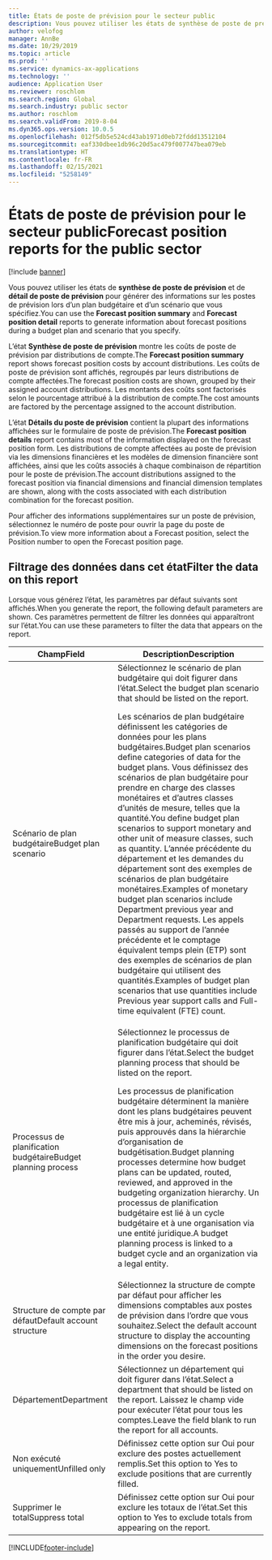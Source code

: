 ```yaml
---
title: États de poste de prévision pour le secteur public
description: Vous pouvez utiliser les états de synthèse de poste de prévision et de détail de poste de prévision pour générer des informations sur les postes de prévision lors d’un plan budgétaire et d’un scénario que vous spécifiez.
author: velofog
manager: AnnBe
ms.date: 10/29/2019
ms.topic: article
ms.prod: ''
ms.service: dynamics-ax-applications
ms.technology: ''
audience: Application User
ms.reviewer: roschlom
ms.search.region: Global
ms.search.industry: public sector
ms.author: roschlom
ms.search.validFrom: 2019-8-04
ms.dyn365.ops.version: 10.0.5
ms.openlocfilehash: 012f5db5e524cd43ab1971d0eb72fddd13512104
ms.sourcegitcommit: eaf330dbee1db96c20d5ac479f007747bea079eb
ms.translationtype: HT
ms.contentlocale: fr-FR
ms.lasthandoff: 02/15/2021
ms.locfileid: "5258149"
---
```

# <a name="forecast-position-reports-for-the-public-sector"></a><span data-ttu-id="d522d-103">États de poste de prévision pour le secteur public</span><span class="sxs-lookup"><span data-stu-id="d522d-103">Forecast position reports for the public sector</span></span>

[!include [banner](../includes/banner.md)]

<span data-ttu-id="d522d-104">Vous pouvez utiliser les états de **synthèse de poste de prévision** et de **détail de poste de prévision** pour générer des informations sur les postes de prévision lors d’un plan budgétaire et d’un scénario que vous spécifiez.</span><span class="sxs-lookup"><span data-stu-id="d522d-104">You can use the **Forecast position summary** and **Forecast position detail** reports to generate information about forecast positions during a budget plan and scenario that you specify.</span></span>  

<span data-ttu-id="d522d-105">L’état **Synthèse de poste de prévision** montre les coûts de poste de prévision par distributions de compte.</span><span class="sxs-lookup"><span data-stu-id="d522d-105">The **Forecast position summary** report shows forecast position costs by account distributions.</span></span> <span data-ttu-id="d522d-106">Les coûts de poste de prévision sont affichés, regroupés par leurs distributions de compte affectées.</span><span class="sxs-lookup"><span data-stu-id="d522d-106">The forecast position costs are shown, grouped by their assigned account distributions.</span></span> <span data-ttu-id="d522d-107">Les montants des coûts sont factorisés selon le pourcentage attribué à la distribution de compte.</span><span class="sxs-lookup"><span data-stu-id="d522d-107">The cost amounts are factored by the percentage assigned to the account distribution.</span></span> 

<span data-ttu-id="d522d-108">L’état **Détails du poste de prévision** contient la plupart des informations affichées sur le formulaire de poste de prévision.</span><span class="sxs-lookup"><span data-stu-id="d522d-108">The **Forecast position details** report contains most of the information displayed on the forecast position form.</span></span> <span data-ttu-id="d522d-109">Les distributions de compte affectées au poste de prévision via les dimensions financières et les modèles de dimension financière sont affichées, ainsi que les coûts associés à chaque combinaison de répartition pour le poste de prévision.</span><span class="sxs-lookup"><span data-stu-id="d522d-109">The account distributions assigned to the forecast position via financial dimensions and financial dimension templates are shown, along with the costs associated with each distribution combination for the forecast position.</span></span> 

<span data-ttu-id="d522d-110">Pour afficher des informations supplémentaires sur un poste de prévision, sélectionnez le numéro de poste pour ouvrir la page du poste de prévision.</span><span class="sxs-lookup"><span data-stu-id="d522d-110">To view more information about a Forecast position, select the Position number to open the Forecast position page.</span></span>

## <a name="filter-the-data-on-this-report"></a><span data-ttu-id="d522d-111">Filtrage des données dans cet état</span><span class="sxs-lookup"><span data-stu-id="d522d-111">Filter the data on this report</span></span>

<span data-ttu-id="d522d-112">Lorsque vous générez l’état, les paramètres par défaut suivants sont affichés.</span><span class="sxs-lookup"><span data-stu-id="d522d-112">When you generate the report, the following default parameters are shown.</span></span>  <span data-ttu-id="d522d-113">Ces paramètres permettent de filtrer les données qui apparaîtront sur l’état.</span><span class="sxs-lookup"><span data-stu-id="d522d-113">You can use these parameters to filter the data that appears on the report.</span></span>  

| <span data-ttu-id="d522d-114">Champ</span><span class="sxs-lookup"><span data-stu-id="d522d-114">Field</span></span> | <span data-ttu-id="d522d-115">Description</span><span class="sxs-lookup"><span data-stu-id="d522d-115">Description</span></span> |
| --------- | ------- |
| <span data-ttu-id="d522d-116">Scénario de plan budgétaire</span><span class="sxs-lookup"><span data-stu-id="d522d-116">Budget plan scenario</span></span> | <span data-ttu-id="d522d-117">Sélectionnez le scénario de plan budgétaire qui doit figurer dans l’état.</span><span class="sxs-lookup"><span data-stu-id="d522d-117">Select the budget plan scenario that should be listed on the report.</span></span> <p> <span data-ttu-id="d522d-118">Les scénarios de plan budgétaire définissent les catégories de données pour les plans budgétaires.</span><span class="sxs-lookup"><span data-stu-id="d522d-118">Budget plan scenarios define categories of data for the budget plans.</span></span> <span data-ttu-id="d522d-119">Vous définissez des scénarios de plan budgétaire pour prendre en charge des classes monétaires et d’autres classes d’unités de mesure, telles que la quantité.</span><span class="sxs-lookup"><span data-stu-id="d522d-119">You define budget plan scenarios to support monetary and other unit of measure classes, such as quantity.</span></span> <span data-ttu-id="d522d-120">L’année précédente du département et les demandes du département sont des exemples de scénarios de plan budgétaire monétaires.</span><span class="sxs-lookup"><span data-stu-id="d522d-120">Examples of monetary budget plan scenarios include Department previous year and Department requests.</span></span> <span data-ttu-id="d522d-121">Les appels passés au support de l’année précédente et le comptage équivalent temps plein (ETP) sont des exemples de scénarios de plan budgétaire qui utilisent des quantités.</span><span class="sxs-lookup"><span data-stu-id="d522d-121">Examples of budget plan scenarios that use quantities include Previous year support calls and Full-time equivalent (FTE) count.</span></span> </p>  |
| <span data-ttu-id="d522d-122">Processus de planification budgétaire</span><span class="sxs-lookup"><span data-stu-id="d522d-122">Budget planning process</span></span> | <span data-ttu-id="d522d-123">Sélectionnez le processus de planification budgétaire qui doit figurer dans l’état.</span><span class="sxs-lookup"><span data-stu-id="d522d-123">Select the budget planning process that should be listed on the report.</span></span><p> <span data-ttu-id="d522d-124">Les processus de planification budgétaire déterminent la manière dont les plans budgétaires peuvent être mis à jour, acheminés, révisés, puis approuvés dans la hiérarchie d’organisation de budgétisation.</span><span class="sxs-lookup"><span data-stu-id="d522d-124">Budget planning processes determine how budget plans can be updated, routed, reviewed, and approved in the budgeting organization hierarchy.</span></span> <span data-ttu-id="d522d-125">Un processus de planification budgétaire est lié à un cycle budgétaire et à une organisation via une entité juridique.</span><span class="sxs-lookup"><span data-stu-id="d522d-125">A budget planning process is linked to a budget cycle and an organization via a legal entity.</span></span> </p> |
| <span data-ttu-id="d522d-126">Structure de compte par défaut</span><span class="sxs-lookup"><span data-stu-id="d522d-126">Default account structure</span></span> | <span data-ttu-id="d522d-127">Sélectionnez la structure de compte par défaut pour afficher les dimensions comptables aux postes de prévision dans l’ordre que vous souhaitez.</span><span class="sxs-lookup"><span data-stu-id="d522d-127">Select the default account structure to display the accounting dimensions on the forecast positions in the order you desire.</span></span>|
| <span data-ttu-id="d522d-128">Département</span><span class="sxs-lookup"><span data-stu-id="d522d-128">Department</span></span> | <span data-ttu-id="d522d-129">Sélectionnez un département qui doit figurer dans l’état.</span><span class="sxs-lookup"><span data-stu-id="d522d-129">Select a department that should be listed on the report.</span></span> <span data-ttu-id="d522d-130">Laissez le champ vide pour exécuter l’état pour tous les comptes.</span><span class="sxs-lookup"><span data-stu-id="d522d-130">Leave the field blank to run the report for all accounts.</span></span> |
| <span data-ttu-id="d522d-131">Non exécuté uniquement</span><span class="sxs-lookup"><span data-stu-id="d522d-131">Unfilled only</span></span> | <span data-ttu-id="d522d-132">Définissez cette option sur Oui pour exclure des postes actuellement remplis.</span><span class="sxs-lookup"><span data-stu-id="d522d-132">Set this option to Yes to exclude positions that are currently filled.</span></span> |
| <span data-ttu-id="d522d-133">Supprimer le total</span><span class="sxs-lookup"><span data-stu-id="d522d-133">Suppress total</span></span> | <span data-ttu-id="d522d-134">Définissez cette option sur Oui pour exclure les totaux de l’état.</span><span class="sxs-lookup"><span data-stu-id="d522d-134">Set this option to Yes to exclude totals from appearing on the report.</span></span> |



[!INCLUDE[footer-include](../../includes/footer-banner.md)]